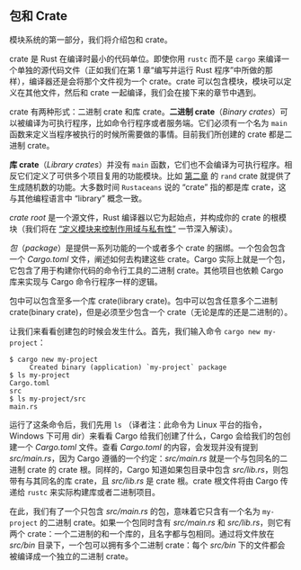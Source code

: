 ## 包和 Crate

<!-- https://github.com/rust-lang/book/blob/main/src/ch07-01-packages-and-crates.md -->
<!-- commit 02e053cdbbb3bf9edd9ad32ed49eb533404350a9 -->

模块系统的第一部分，我们将介绍包和 crate。

crate 是 Rust 在编译时最小的代码单位。即使你用 `rustc` 而不是 `cargo` 来编译一个单独的源代码文件（正如我们在第 1 章“编写并运行 Rust 程序”中所做的那样），编译器还是会将那个文件视为一个 crate。crate 可以包含模块，模块可以定义在其他文件，然后和 crate 一起编译，我们会在接下来的章节中遇到。

crate 有两种形式：二进制 crate 和库 crate。**二进制 crate**（*Binary crates*）可以被编译为可执行程序，比如命令行程序或者服务端。它们必须有一个名为 `main` 函数来定义当程序被执行的时候所需要做的事情。目前我们所创建的 crate 都是二进制 crate。

**库 crate**（*Library crates*）并没有 `main` 函数，它们也不会编译为可执行程序。相反它们定义了可供多个项目复用的功能模块。比如 [第二章][rand] 的 `rand` crate 就提供了生成随机数的功能。大多数时间 `Rustaceans` 说的 “crate” 指的都是库 crate，这与其他编程语言中 “library” 概念一致。

*crate root* 是一个源文件，Rust 编译器以它为起始点，并构成你的 crate 的根模块（我们将在 [“定义模块来控制作用域与私有性”][modules] 一节深入解读）。

*包*（*package*）是提供一系列功能的一个或者多个 crate 的捆绑。一个包会包含一个 *Cargo.toml* 文件，阐述如何去构建这些 crate。Cargo 实际上就是一个包，它包含了用于构建你代码的命令行工具的二进制 crate。其他项目也依赖 Cargo 库来实现与 Cargo 命令行程序一样的逻辑。

包中可以包含至多一个库 crate(library crate)。包中可以包含任意多个二进制 crate(binary crate)，但是必须至少包含一个 crate（无论是库的还是二进制的）。

让我们来看看创建包的时候会发生什么。首先，我们输入命令 `cargo new my-project`：

```console
$ cargo new my-project
     Created binary (application) `my-project` package
$ ls my-project
Cargo.toml
src
$ ls my-project/src
main.rs
```

运行了这条命令后，我们先用 `ls` （译者注：此命令为 Linux 平台的指令，Windows 下可用 dir）来看看 Cargo 给我们创建了什么，Cargo 会给我们的包创建一个 *Cargo.toml* 文件。查看 *Cargo.toml* 的内容，会发现并没有提到 *src/main.rs*，因为 Cargo 遵循的一个约定：*src/main.rs* 就是一个与包同名的二进制 crate 的 crate 根。同样的，Cargo 知道如果包目录中包含 *src/lib.rs*，则包带有与其同名的库 crate，且 *src/lib.rs* 是 crate 根。crate 根文件将由 Cargo 传递给 `rustc` 来实际构建库或者二进制项目。

在此，我们有了一个只包含 *src/main.rs* 的包，意味着它只含有一个名为 `my-project` 的二进制 crate。如果一个包同时含有 *src/main.rs* 和 *src/lib.rs*，则它有两个 crate：一个二进制的和一个库的，且名字都与包相同。通过将文件放在 *src/bin* 目录下，一个包可以拥有多个二进制 crate：每个 *src/bin* 下的文件都会被编译成一个独立的二进制 crate。

[modules]: ch07-02-defining-modules-to-control-scope-and-privacy.html
[rand]: ch02-00-guessing-game-tutorial.html#生成一个随机数
